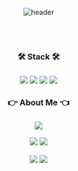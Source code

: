 <div align="center">

![header](https://capsule-render.vercel.app/api?type=slice&text=Jaehyun-Park&fontSize=50&height=200&desc=jaehyun-github&color=000012&fontColor=ffffff&fontAlign=75&fontAlignY=20&descAlign=85&descAlignY=35&rotate=13)

<br><br>


  <h3 align="center">🛠 Stack 🛠<h3>

<img src="https://img.shields.io/badge/HTML-E34F26?style=flat&logo=HTML5&logoColor=white"/></a>
<img src="https://img.shields.io/badge/CSS-1572B6?style=flat&logo=CSS3&logoColor=white"/></a>
<img src="https://img.shields.io/badge/JavaScript-F7DF1E?style=flat&logo=JavaScript&logoColor=000000"/></a>
<img src="https://img.shields.io/badge/React-61DAFB?style=flat&logo=React&logoColor=white"/></a>
<br>

  <h3 align="center">👉 About Me 👈<h3>

<a href="https://www.instagram.com/jh._.stinger/"><img src="https://img.shields.io/badge/Instagram-E4405F?style=flat&logo=Instagram&logoColor=white&link=https://www.instagram.com/jh._.stinger/"/></a>
<div>

![](https://raw.githubusercontent.com/jaehyun-github/github-stats/master/generated/overview.svg#gh-dark-mode-only)
![](https://raw.githubusercontent.com/jaehyun-github/github-stats/master/generated/overview.svg#gh-light-mode-only)

![](https://raw.githubusercontent.com/jaehyun-github/github-stats/master/generated/languages.svg#gh-dark-mode-only)
![](https://raw.githubusercontent.com/jaehyun-github/github-stats/master/generated/languages.svg#gh-light-mode-only)
